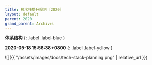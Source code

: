 ```yaml
---
title: 技术栈提升规划 [2020]
layout: default
parent: 2020
grand_parent: Archives
---
```


**体系结构**
{: .label .label-blue }

**2020-05-18 15:56:38 +0800**
{: .label .label-yellow }

![]({{ "/assets/images/docs/tech-stack-planning.png" | relative_url }})